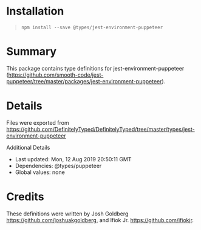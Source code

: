 # Installation
> `npm install --save @types/jest-environment-puppeteer`

# Summary
This package contains type definitions for jest-environment-puppeteer (https://github.com/smooth-code/jest-puppeteer/tree/master/packages/jest-environment-puppeteer).

# Details
Files were exported from https://github.com/DefinitelyTyped/DefinitelyTyped/tree/master/types/jest-environment-puppeteer

Additional Details
 * Last updated: Mon, 12 Aug 2019 20:50:11 GMT
 * Dependencies: @types/puppeteer
 * Global values: none

# Credits
These definitions were written by Josh Goldberg <https://github.com/joshuakgoldberg>, and Ifiok Jr. <https://github.com/ifiokjr>.
